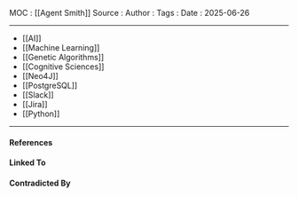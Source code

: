 
MOC : [[Agent Smith]]
Source : 
Author : 
Tags : 
Date : 2025-06-26
***
- [[AI]]
- [[Machine Learning]]
- [[Genetic Algorithms]]
- [[Cognitive Sciences]]
- [[Neo4J]]
- [[PostgreSQL]]
- [[Slack]]
- [[Jira]]
- [[Python]]
***
#### References

#### Linked To

#### Contradicted By